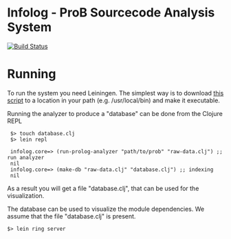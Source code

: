 # Infolog - ProB Sourcecode Analysis System

[![Build Status](https://travis-ci.org/bendisposto/infolog.svg?branch=master)](https://travis-ci.org/bendisposto/infolog)

# Running
To run the system you need Leiningen. The simplest way is to download [this script](https://raw.githubusercontent.com/technomancy/leiningen/stable/bin/lein) to a location in your path (e.g. /usr/local/bin) and make it executable.

Running the analyzer to produce a "database" can be done from the Clojure REPL

     $> touch database.clj
     $> lein repl

     infolog.core=> (run-prolog-analyzer "path/to/prob" "raw-data.clj") ;; run analyzer
     nil
     infolog.core=> (make-db "raw-data.clj" "database.clj") ;; indexing
     nil  

As a result you will get a file "database.clj", that can be used for the visualization.

The database can be used to visualize the module dependencies. We assume that the file "database.clj" is present.

    $> lein ring server
